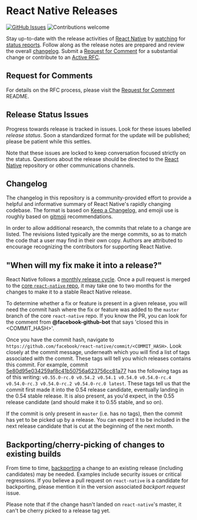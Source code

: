 # React Native Releases

[![GitHub Issues](https://img.shields.io/github/issues/react-native-community/react-native-releases.svg)](https://github.com/react-native-community/react-native-releases/issues)
![Contributions welcome](https://img.shields.io/badge/contributions-welcome-orange.svg)

Stay up-to-date with the release activities of [React Native](https://github.com/facebook/react-native/) by [watching](https://github.com/react-native-community/react-native-releases/subscription) for [status reports](https://github.com/react-native-community/react-native-releases/issues?q=is%3Aopen+is%3Aissue+label%3A%22release+status%22). Follow along as the release notes are prepared and review the overall [changelog](https://github.com/react-native-community/react-native-releases/blob/master/CHANGELOG.md). Submit a [Request for Comment](/rfcs/README.md) for a substantial change or contribute to an [Active RFC](https://github.com/react-native-community/react-native-releases/pulls?q=is%3Aopen+is%3Apr+label%3Arfc).

## Request for Comments

For details on the RFC process, please visit the [Request for Comment](/rfcs/README.md) README.

## Release Status Issues

Progress towards release is tracked in issues. Look for these issues labelled _release status_. Soon a standardized format for the update will be published; please be patient while this settles.

Note that these issues are locked to keep conversation focused strictly on the status. Questions about the release should be directed to the [React Native](https://github.com/facebook/react-native/) repository or other communications channels.

## Changelog

The changelog in this repository is a community-provided effort to provide a helpful and informative summary of React Native's rapidly changing codebase. The format is based on [Keep a Changelog](http://keepachangelog.com/en/1.0.0/), and emojii use is roughly based on [gitmoji](https://gitmoji.carloscuesta.me/) recommendations.

In order to allow additional research, the commits that relate to a change are listed. The revisions listed typically are the merge commits, so as to match the code that a user may find in their own copy. Authors are attributed to encourage recognizing the contributors for supporting React Native.

## "When will my fix make it into a release?"

React Native follows a [monthly release cycle](http://facebook.github.io/react-native/versions.html). Once a pull request is merged to the [core `react-native` repo](https://github.com/facebook/react-native), it may take one to two months for the changes to make it to a stable React Native release.

To determine whether a fix or feature is present in a given release, you will need the commit hash where the fix or feature was added to the `master` branch of the core `react-native` repo. If you know the PR, you can look for the comment from **@facebook-github-bot** that says 'closed this in <COMMIT_HASH>'.

Once you have the commit hash, navigate to `https://github.com/facebook/react-native/commit/<COMMIT_HASH>`. Look closely at the commit message, underneath which you will find a list of tags associated with the commit. These tags will tell you which releases contains this commit. For example, commit [5e80d95e034259af8c41b50756a623756cc81a77](https://github.com/facebook/react-native/commit/5e80d95e034259af8c41b50756a623756cc81a77) has the following tags as of this writing: `v0.55.0-rc.0 v0.54.2 v0.54.1 v0.54.0 v0.54.0-rc.4 v0.54.0-rc.3 v0.54.0-rc.2 v0.54.0-rc.0 latest`. These tags tell us that the commit first made it into the 0.54 release candidate, eventually landing in the 0.54 stable release. It is also present, as you'd expect, in the 0.55 release candidate (and should make it to 0.55 stable, and so on).

If the commit is only present in `master` (i.e. has no tags), then the commit has yet to be picked up by a release. You can expect it to be included in the next release candidate that is cut at the beginning of the next month.

## Backporting/cherry-picking of changes to existing builds

From time to time, [backporting](https://en.wikipedia.org/wiki/Backporting) a change to an existing release (including candidates) may be needed. Examples include security issues or critical regressions. If you believe a pull request on `react-native`  is a candidate for backporting, please mention it in the version associated _backport request_ issue.

Please note that if the change hasn't landed on `react-native`'s master, it can't be cherry picked to a release tag yet.
